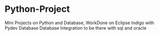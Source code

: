 # Python-Project
Mini Projects on Python and Database,
WorkDone on Eclipse Indigo with Pydev Database
Database Integration to be there with sql and oracle
